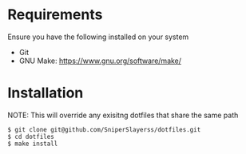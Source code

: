 # Requirements

Ensure you have the following installed on your system
- Git
- GNU Make: https://www.gnu.org/software/make/

# Installation
NOTE: This will override any exisitng dotfiles that share the same path

```console
$ git clone git@github.com/SniperSlayerss/dotfiles.git
$ cd dotfiles
$ make install
```

